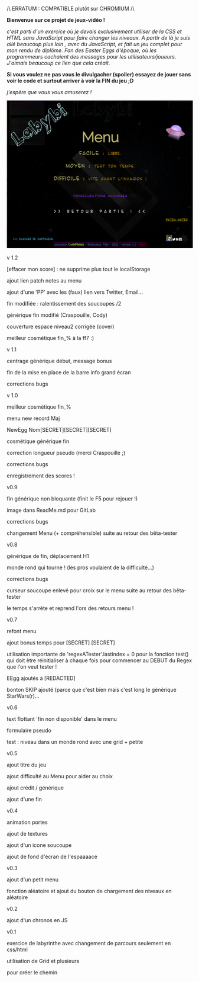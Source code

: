 /\ ERRATUM : COMPATIBLE plutôt sur CHROMIUM /\

__Bienvenue sur ce projet de jeux-vidéo !__

_c'est parti d'un exercice où je devais exclusivement utiliser de la CSS et HTML sans 
JavaScript pour faire changer les niveaux. A partir de là je suis allé beaucoup plus loin
, avec du JavaScript, et fait un jeu complet pour mon rendu de diplôme. Fan des Easter Eggs
d'époque, où les programmeurs cachaient des messages pour les utilisateurs/joueurs. 
J'aimais beaucoup ce lien que cela créait._

__Si vous voulez ne pas vous le divulgacher (spoiler) essayez de jouer sans voir le code
et surtout arriver à voir la FIN du jeu ;D__

_j'espère que vous vous amuserez !_

![Alt text](tools/labyMenuFin.png)


v 1.2

[effacer mon score] : ne supprime plus tout le localStorage

ajout lien patch notes au menu 

ajout d'une 'PP' avec les (faux) lien vers Twitter, Email...

fin modifiée : ralentissement des soucoupes /2

générique fin modifié (Craspouille, Cody)

couverture espace niveau2 corrigée (cover)

meilleur cosmétique fin_% à la ff7 :)

v 1.1

centrage générique début, message bonus

fin de la mise en place de la barre info grand écran

corrections bugs


v 1.0

meilleur cosmétique fin_%

menu new record Maj

NewEgg Nom[SECRET][SECRET][SECRET]

cosmétique générique fin

correction longueur pseudo (merci Craspouille ;)

corrections bugs

enregistrement des scores !


v0.9

fin générique non bloquante (finit le F5 pour rejouer !)

image dans ReadMe.md pour GitLab

corrections bugs

changement Menu (+ compréhensible) suite au retour des bêta-tester


v0.8

générique de fin, déplacement H1

monde rond qui tourne ! (les pros voulaient de la difficulté...)

corrections bugs

curseur soucoupe enlevé pour croix sur le menu suite au retour des bêta-tester

le temps s'arrête et reprend l'ors des retours menu !

v0.7

refont menu

ajout bonus temps pour [SECRET] [SECRET] 

utilisation importante de 'regexATester'.lastindex = 0 pour la fonction test() qui doit
être réinitialiser à chaque fois pour commencer au DEBUT du Regex que l'on veut tester !

EEgg ajoutés à [REDACTED]

bonton SKIP ajouté (parce que c'est bien mais c'est long le générique StarWars(r)...


v0.6

text flottant 'fin non disponible' dans le menu

formulaire pseudo

test : niveau dans un monde rond avec une grid + petite


v0.5

ajout titre du jeu

ajout difficulté au Menu pour aider au choix

ajout crédit / générique 

ajout d'une fin 


v0.4

animation portes

ajout de textures

ajout d'un icone soucoupe

ajout de fond d'écran de l'espaaaace


v0.3

ajout d'un petit menu

fonction aléatoire et
ajout du bouton de chargement des niveaux en aléatoire


v0.2

ajout d'un chronos en JS


v0.1

exercice de labyrinthe avec changement de parcours seulement en css/html

utilisation de Grid et plusieurs <div> pour créer le chemin

